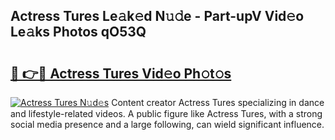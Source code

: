 ## Actress Tures Le𝚊k𝚎d N𝚞𝚍e - Part-upV Vid𝚎o Le𝚊ks Photos qO53Q

# <h2><a href="http://fbco9p.evod.top/?m=Actress+Tures">🔗 👉🔴 Actress Tures Vid𝚎o Ph𝚘t𝚘s</a></h2>

[![Actress Tures N𝚞d𝚎s](https://i.imgur.com/8V9OHl7.gif)](http://fbco9p.evod.top/?m=Actress+Tures)
Content creator Actress Tures specializing in dance and lifestyle-related videos. A public figure like Actress Tures, with a strong social media presence and a large following, can wield significant influence. 
